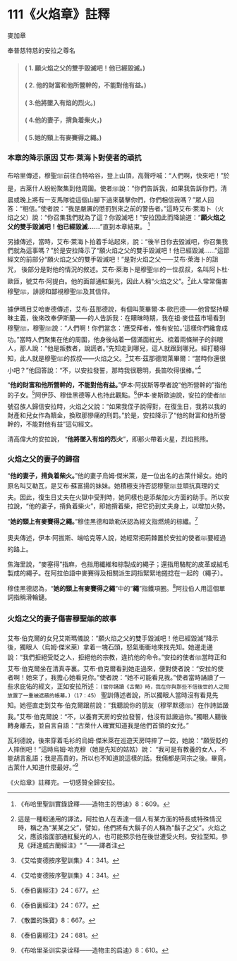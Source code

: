 # 111《火焰章》註釋

麥加章

奉普慈特慈的安拉之尊名

> #### ( 1. 願火焰之父的雙手毀滅吧！他已經毀滅。)
> #### ( 2. 他的財富和他所營幹的，不能對他有益。)
> #### ( 3.他將墜入有焰的烈火。) 
> #### ( 4.他的妻子，揹負着柴火，) 
> #### ( 5.她的頸上有麥賽得之繩。)

### 本章的降示原因 艾布·萊海卜對使者的頑抗

布哈里傳述，穆聖ﷺ前往白特哈谷，登上山頂，高聲呼喊：“人們啊，快來吧！”於是，古萊什人紛紛聚集到他周圍。使者ﷺ說：“你們告訴我，如果我告訴你們，清晨或晚上將有一支馬隊從這個山腳下過來襲擊你們，你們相信我嗎？”眾人回答：“相信。”使者說：“我是嚴厲的懲罰到來之前的警告者。”這時艾布·萊海卜（火焰之父）說：“你召集我們就為了這？你毀滅吧！”安拉因此而降諭道：“**願火焰之父的雙手毀滅吧！他已經毀滅……**”直到本章結束。 [^1]

另據傳述，當時，艾布·萊海卜拍着手站起來，說：“後半日你去毀滅吧，你召集我們就為這事嗎？”於是安拉降示了“願火焰之父的雙手毀滅吧！他已經毀滅……”這節經文的前部分“願火焰之父的雙手毀滅吧！”是對火焰之父——艾布·萊海卜的詛咒， 後部分是對他的情況的敘述。艾布·萊海卜是穆聖ﷺ的一位叔叔，名叫阿卜杜·歐匝，號艾布·阿提白。他的面部通紅髮光，因此人稱“火焰之父”。[^2]此人常常傷害穆聖ﷺ，誹謗和鄙視穆聖ﷺ及其信仰。

據伊瑪目艾哈麥德傳述，艾布·茲那德說，有個叫萊畢爾·本·歐巴德——他曾堅持矇昧主義，後來改奉伊斯蘭——的人告訴我：在矇昧時期，我在祖·麥佳茲市場看到穆聖ﷺ，穆聖ﷺ說：“人們啊！你們當念：‘應受拜者，惟有安拉。’這樣你們纔會成功。”當時人們聚集在他的周圍，他身後站着一個滿面紅光、梳着兩條辮子的斜眼人，那人說：“他是叛教者，說謊者。”先知走到哪兒，這人就跟到哪兒。經打聽得知，此人就是穆聖ﷺ的叔叔——火焰之父。[^3]艾布·茲那德問萊畢爾：“當時你還很小吧？”他回答說：“不，以安拉發誓，那時我很聰明，長笛吹得很棒。”[^4]

“**他的財富和他所營幹的，不能對他有益。**”伊本·阿拔斯等學者說“他所營幹的”指他的子女。[^5]阿伊莎、穆佳黑德等人也持此觀點。[^6]伊本·麥斯歐迪說，安拉的使者ﷺ號召族人歸信安拉時，火焰之父說：“如果我侄子說得對，在復生日，我將以我的財產和兒女作為贖金，換取那慘痛的刑罰。”於是，安拉降示了“他的財富和他所營幹的，不能對他有益”這句經文。

清高偉大的安拉說， “**他將墜入有焰的烈火**”，即那火帶着火星，烈焰熊熊。

### 火焰之父的妻子的歸宿

“**他的妻子，揹負着柴火。**”他的妻子烏姆·傑米萊，是一位出名的古萊什婦女。她的原名叫艾勒瓦，是艾布·蘇富揚的妹妹。她積極支持否認穆聖ﷺ並頑抗真理的丈夫。因此，復生日丈夫在火獄中受刑時，她同樣也是添柴加火方面的助手。所以安拉說，“他的妻子，揹負着柴火”，即她揹着柴，把它扔到丈夫身上，以增加火勢。

“**她的頸上有麥賽得之繩。**”穆佳黑德和歐勒沃認為經文指燃燒的棕纖。[^7]

奧夫傳述，伊本·阿拔斯、端哈克等人說，她經常把荊棘置於安拉的使者ﷺ要經過的路上。

焦海里說，“麥塞得”指麻，也指用纖維和棕製成的繩子；還指用駱駝的皮革或絨毛製成的繩子。在阿拉伯語中麥賽得及相關派生詞指緊緊地搓捻在一起的（繩子）。

穆佳黑德認為，“**她的頸上有麥賽得之繩**”中的“**繩**”指鐵項圈。[^8]阿拉伯人用這個單詞指稱滑輪鏈。

### 火焰之父的妻子傷害穆聖ﷺ的故事

艾布·伯克爾的女兒艾斯瑪儀說：“願火焰之父的雙手毀滅吧！他已經毀滅”降示後，獨眼人（烏姆·傑米萊）拿着一塊石頭，怒氣衝衝地來找先知。她邊走邊說：“我們拒絕受貶之人，拒絕他的宗教，違抗他的命令。”安拉的使者ﷺ當時正和艾布·伯克爾坐在清真寺裏。艾布·伯克爾看到她走過來，便對使者說：“安拉的使者啊！她來了，我擔心她看見你。”使者說：“她不可能看見我。”使者當時誦讀了一些求庇佑的經文，正如安拉所述：`(當你誦讀《古蘭》時，我在你與那些不信後世的人之間放置了一重被遮蔽的帳幕。)（17：45）` 聖訓傳述者說，所以獨眼人當時沒有看見先知。她徑直走到艾布·伯克爾跟前說：“我聽說你的朋友（穆罕默德ﷺ）在作詩詆譭我。”艾布·伯克爾說：“不，以養育天房的安拉發誓，他沒有詆譭過你。”獨眼人聽後轉身離去，並自言自語：“古萊什人確實知道我是他們首領的女兒。”

瓦利德說，後來穿着毛衫的烏姆·傑米萊在巡遊天房時摔了一跤，她說：“願受貶的人摔倒吧！”這時烏姆·哈克穆（她是先知的姑姑）說： “我可是有教養的女人，不能胡言亂語；我是高貴的，所以也不知道說這樣的話。我倆都是同宗之後。畢竟，古萊什人知道什麼最好。”[^9]

《火焰章》註釋完。一切感贊全歸安拉。

[^1]: 《布哈里聖訓實錄詮釋——造物主的啓迪》8：609。

[^2]:這是一種較通用的譯法，阿拉伯人在表達一個人有某方面的特長或特殊情況時，稱之為“某某之父”，譬如，他們將有大鬍子的人稱為“鬍子之父”。火焰之父，應該指面部通紅髮光的人，也可能預示他在後世遭受火刑。安拉至知。參見《拜達威古蘭經注》“ ”——譯者注

[^3]: 《艾哈麥德按序聖訓集》4：341。

[^4]: 《艾哈麥德按序聖訓集》4：341。

[^5]: 《泰伯裏經注》24：677。

[^6]: 《泰伯裏經注》24：677。

[^7]: 《散置的珠寶》8：667。

[^8]: 《泰伯裏經注》24：681。

[^9]:《布哈里圣训实录诠释——造物主的启迪》8：610。
